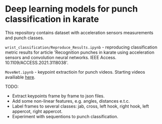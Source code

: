 # Deep learning models for punch classification in karate  

This repository contains dataset with acceleration sensors measurements and punch classes.  

`wrist_classification/Reproduce_Results.ipynb` - reproducing classification metric results for article 'Recognition punches in karate using acceleration sensors and convolution neural networks. IEEE Access.  10.1109/ACCESS.2021.3118038'.  
 
 `MoveNet.ipynb` - keypoint extractioin for punch videos. Starting videos availiable [here](https://drive.google.com/drive/folders/1UwZPZ7sqkmQrqbCP1ypquv2UHWkk0bj-?usp=sharing).  
 
 TODO:
 - Extract keypoints frame by frame to json files.
 - Add some non-linear features, e.g. angles, distances e.t.c.
 - Label frames to several classes: jab, cross, left hook, right hook, left appercot, right appercot.
 - Experiment with sequentions to punch classification.
 

